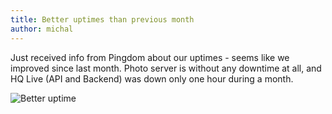 ```yaml
---
title: Better uptimes than previous month
author: michal
---
```


Just received info from Pingdom about our uptimes - seems like we improved since last month. Photo server is without any downtime at all, and HQ Live (API and Backend) was down only one hour during a month.

![Better uptime](https://dl.dropbox.com/s/sp7wi4i99lls6px/Screenshot%202014-05-06%2014.44.41.png)
